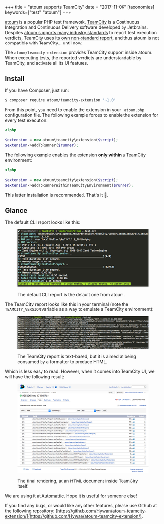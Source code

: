 +++
title = "atoum supports TeamCity"
date = "2017-11-06"
[taxonomies]
keywords=["test", "atoum"]
+++

[atoum](http://atoum.org/) is a popular PHP test framework.
[TeamCity](https://www.jetbrains.com/teamcity/) is a Continuous
Integration and Continuous Delivery software developed by Jetbrains.
Despites [atoum supports many industry
standards](http://atoum.org/features.html#reports) to report test
execution verdicts, TeamCity uses [its own non-standard
report](https://confluence.jetbrains.com/display/TCD8/Build+Script+Interaction+with+TeamCity),
and thus atoum is not compatible with TeamCity… until now.

The `atoum/teamcity-extension` provides TeamCity support inside atoum.
When executing tests, the reported verdicts are understandable by
TeamCity, and activate all its UI features.

## Install

If you have Composer, just run:

```sh
$ composer require atoum/teamcity-extension '~1.0'
```

From this point, you need to enable the extension in your `.atoum.php`
configuration file. The following example forces to enable the extension
for every test execution:

```php
<?php

$extension = new atoum\teamcity\extension($script);
$extension->addToRunner($runner);
```

The following example enables the extension **only within** a TeamCity
environment:

```php
<?php

$extension = new atoum\teamcity\extension($script);
$extension->addToRunnerWithinTeamCityEnvironment($runner);
```

This latter installation is recommended. That's it 🙂.

## Glance

The default CLI report looks like this:

<figure>

  ![Default atoum CLI report](./cli.png)

  <figcaption>

  The default CLI report is the default one from atoum.

  </figcaption>

</figure>

The TeamCity report looks like this in your terminal (note the
`TEAMCITY_VERSION` variable as a way to emulate a TeamCity environment):

<figure>

  ![TeamCity report inside the terminal](./cli-teamcity.png)

  <figcaption>

  The TeamCity report is text-based, but it is aimed at being consumed by a
  formatter to produce HTML.

  </figcaption>

</figure>

Which is less easy to read. However, when it comes into TeamCity UI, we
will have the following result:

<figure>

  ![TeamCity running atoum](./teamcity.png)

  <figcaption>

  The final rendering, at an HTML document inside TeamCity itself.

  </figcaption>

</figure>

We are using it at [Automattic](https://automattic.com/). Hope it is
useful for someone else!

If you find any bugs, or would like any other features, please use
Github at the following repository:
[https://github.com/Hywan/atoum-teamcity-extension/](https://github.com/Hywan/atoum-teamcity-extension/).
